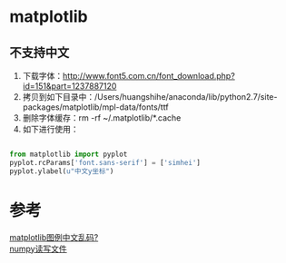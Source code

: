 
# matplotlib
## 不支持中文
1. 下载字体：http://www.font5.com.cn/font_download.php?id=151&part=1237887120
2. 拷贝到如下目录中：/Users/huangshihe/anaconda/lib/python2.7/site-packages/matplotlib/mpl-data/fonts/ttf
3. 删除字体缓存：rm -rf ~/.matplotlib/*.cache
4. 如下进行使用：
```python

from matplotlib import pyplot
pyplot.rcParams['font.sans-serif'] = ['simhei']
pyplot.ylabel(u"中文y坐标")

```
# 参考
[matplotlib图例中文乱码?](https://www.zhihu.com/question/25404709)  
[numpy读写文件](https://blog.csdn.net/qq_24330285/article/details/51576912)  



